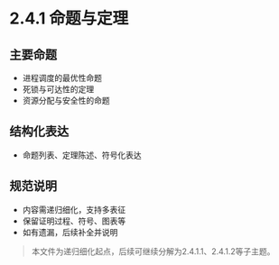 # 2.4.1 命题与定理

## 主要命题

- 进程调度的最优性命题
- 死锁与可达性的定理
- 资源分配与安全性的命题

## 结构化表达

- 命题列表、定理陈述、符号化表达

## 规范说明

- 内容需递归细化，支持多表征
- 保留证明过程、符号、图表等
- 如有遗漏，后续补全并说明

> 本文件为递归细化起点，后续可继续分解为2.4.1.1、2.4.1.2等子主题。
